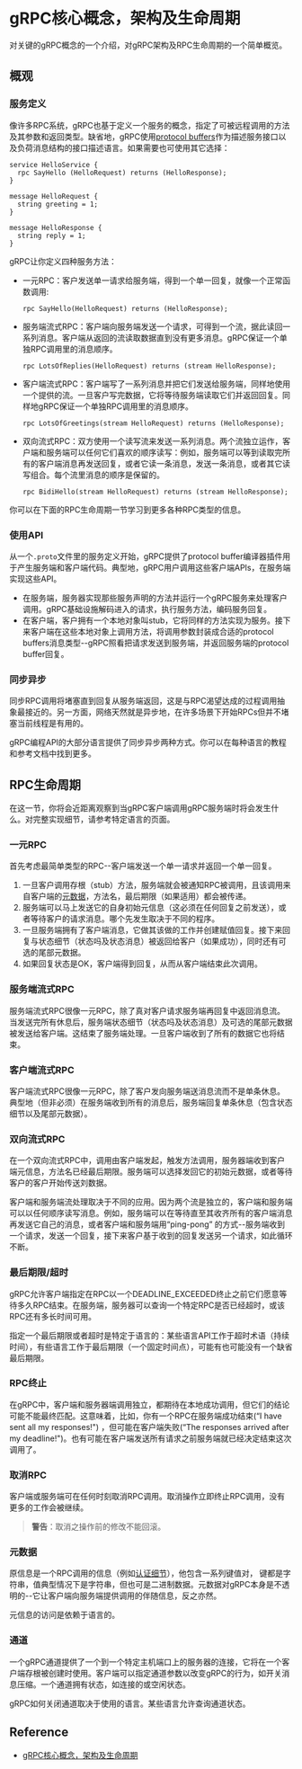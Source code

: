 # gRPC核心概念，架构及生命周期
对关键的gRPC概念的一个介绍，对gRPC架构及RPC生命周期的一个简单概览。
## 概观
### 服务定义
像许多RPC系统，gRPC也基于定义一个服务的概念，指定了可被远程调用的方法及其参数和返回类型。缺省地，gRPC使用[protocol buffers](https://developers.google.com/protocol-buffers)作为描述服务接口以及负荷消息结构的接口描述语言。如果需要也可使用其它选择：
```
service HelloService {
  rpc SayHello (HelloRequest) returns (HelloResponse);
}

message HelloRequest {
  string greeting = 1;
}

message HelloResponse {
  string reply = 1;
}
```
gRPC让你定义四种服务方法：
- 一元RPC：客户发送单一请求给服务端，得到一个单一回复，就像一个正常函数调用:
  ```
  rpc SayHello(HelloRequest) returns (HelloResponse);
  ```
- 服务端流式RPC：客户端向服务端发送一个请求，可得到一个流，据此读回一系列消息。客户端从返回的流读取数据直到没有更多消息。gRPC保证一个单独RPC调用里的消息顺序。
    ```
  rpc LotsOfReplies(HelloRequest) returns (stream HelloResponse);
  ```
- 客户端流式RPC：客户端写了一系列消息并把它们发送给服务端，同样地使用一个提供的流。一旦客户写完数据，它将等待服务端读取它们并返回回复。同样地gRPC保证一个单独RPC调用里的消息顺序。
    ```
  rpc LotsOfGreetings(stream HelloRequest) returns (HelloResponse);
  ```
- 双向流式RPC：双方使用一个读写流来发送一系列消息。两个流独立运作，客户端和服务端可以任何它们喜欢的顺序读写：例如，服务端可以等到读取完所有的客户端消息再发送回复，或者它读一条消息，发送一条消息，或者其它读写组合。每个流里消息的顺序是保留的。
  ```
  rpc BidiHello(stream HelloRequest) returns (stream HelloResponse);
  ```
你可以在下面的RPC生命周期一节学习到更多各种RPC类型的信息。
### 使用API
从一个`.proto`文件里的服务定义开始，gRPC提供了protocol buffer编译器插件用于产生服务端和客户端代码。典型地，gRPC用户调用这些客户端APIs，在服务端实现这些API。
- 在服务端，服务器实现那些服务声明的方法并运行一个gRPC服务来处理客户调用。gRPC基础设施解码进入的请求，执行服务方法，编码服务回复。
- 在客户端，客户拥有一个本地对象叫stub，它将同样的方法实现为服务。接下来客户端在这些本地对象上调用方法，将调用参数封装成合适的protocol buffers消息类型--gRPC照看把请求发送到服务端，并返回服务端的protocol buffer回复。
### 同步异步
同步RPC调用将堵塞直到回复从服务端返回，这是与RPC渴望达成的过程调用抽象最接近的。另一方面，网络天然就是异步地，在许多场景下开始RPCs但并不堵塞当前线程是有用的。

gRPC编程API的大部分语言提供了同步异步两种方式。你可以在每种语言的教程和参考文档中找到更多。
## RPC生命周期
在这一节，你将会近距离观察到当gRPC客户端调用gRPC服务端时将会发生什么。对完整实现细节，请参考特定语言的页面。
### 一元RPC
首先考虑最简单类型的RPC--客户端发送一个单一请求并返回一个单一回复。
1. 一旦客户调用存根（stub）方法，服务端就会被通知RPC被调用，且该调用来自客户端的[元数据](https://www.grpc.io/docs/what-is-grpc/core-concepts/#metadata)，方法名，最后期限（如果适用）都会被传递。
2. 服务端可以马上发送它的自身初始元信息（这必须在任何回复之前发送），或者等待客户的请求消息。哪个先发生取决于不同的程序。
3. 一旦服务端拥有了客户端消息，它做其该做的工作并创建赋值回复。接下来回复与状态细节（状态吗及状态消息）被返回给客户（如果成功），同时还有可选的尾部元数据。
4. 如果回复状态是OK，客户端得到回复，从而从客户端结束此次调用。
### 服务端流式RPC
服务端流式RPC很像一元RPC，除了真对客户请求服务端再回复中返回消息流。当发送完所有休息后，服务端状态细节（状态吗及状态消息）及可选的尾部元数据被发送给客户端。这结束了服务端处理。一旦客户端收到了所有的数据它也将结束。
### 客户端流式RPC
客户端流式RPC很像一元RPC，除了客户发向服务端送消息流而不是单条休息。典型地（但非必须）在服务端收到所有的消息后，服务端回复单条休息（包含状态细节以及尾部元数据）。
### 双向流式RPC
在一个双向流式RPC中，调用由客户端发起，触发方法调用，服务器端收到客户端元信息，方法名已经最后期限。服务端可以选择发回它的初始元数据，或者等待客户的客户开始传送刘数据。

客户端和服务端流处理取决于不同的应用。因为两个流是独立的，客户端和服务端可以以任何顺序读写消息。例如，服务端可以在等待直至其收齐所有的客户端消息再发送它自己的消息，或者客户端和服务端用“ping-pong” 的方式--服务端收到一个请求，发送一个回复，接下来客户基于收到的回复发送另一个请求，如此循环不断。
### 最后期限/超时
gRPC允许客户端指定在RPC以一个DEADLINE_EXCEEDED终止之前它们愿意等待多久RPC结束。在服务端，服务器可以查询一个特定RPC是否已经超时，或该RPC还有多长时间可用。

指定一个最后期限或者超时是特定于语言的：某些语言API工作于超时术语（持续时间），有些语言工作于最后期限（一个固定时间点），可能有也可能没有一个缺省最后期限。
### RPC终止
在gRPC中，客户端和服务器端调用独立，都期待在本地成功调用，但它们的结论可能不能最终匹配。这意味着，比如，你有一个RPC在服务端成功结束(“I have sent all my responses!") ，但可能在客户端失败(“The responses arrived after my deadline!")。也有可能在客户端发送所有请求之前服务端就已经决定结束这次调用了。
### 取消RPC
客户端或服务端可在任何时刻取消RPC调用。取消操作立即终止RPC调用，没有更多的工作会被继续。
> **警告**：取消之操作前的修改不能回滚。
### 元数据
原信息是一个RPC调用的信息（例如[认证细节](https://www.grpc.io/docs/guides/auth)），他包含一系列键值对， 键都是字符串，值典型情况下是字符串，但也可是二进制数据。元数据对gRPC本身是不透明的--它让客户端向服务端提供调用的伴随信息，反之亦然。

元信息的访问是依赖于语言的。
### 通道
一个gRPC通道提供了一个到一个特定主机端口上的服务器的连接，它将在一个客户端存根被创建时使用。客户端可以指定通道参数以改变gRPC的行为，如开关消息压缩。一个通道拥有状态，如连接的或空闲状态。

gRPC如何关闭通道取决于使用的语言。某些语言允许查询通道状态。

## Reference
- [gRPC核心概念，架构及生命周期](https://www.grpc.io/docs/what-is-grpc/core-concepts/)